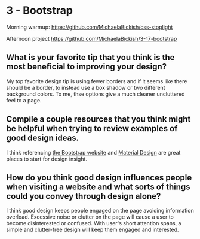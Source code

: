 # 3 - Bootstrap

Morning warmup: https://github.com/MichaelaBickish/css-stoplight

Afternoon project https://github.com/MichaelaBickish/3-17-bootstrap


## **What is your favorite tip that you think is the most beneficial to improving your design?**
My top favorite design tip is using fewer borders and if it seems like there should be a border, to instead use a box shadow or two different background colors. To me, thse options give a much cleaner uncluttered feel to a page.

## **Compile a couple resources that you think might be helpful when trying to review examples of good design ideas.**
I think referencing <a href="https://getbootstrap.com/docs/4.2/getting-started/introduction/">the Bootstrap website</a>  and <a href="material.io">Material Design</a> are great places to start for design insight.

## **How do you think good design influences people when visiting a website and what sorts of things could you convey through design alone?**
I think good design keeps people engaged on the page avoiding information overload. Excessive noise or clutter on the page will cause a user to become disinterested or confused. With user's short attention spans, a simple and clutter-free design will keep them engaged and interested.
